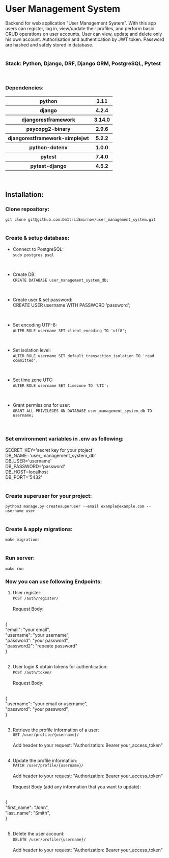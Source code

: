 # User Management System

Backend for web application "User Management Syatem".
With this app users can register, log in, view/update their profiles, 
and perform basic CRUD operations on user accounts. User can view, update and delete only his own account.
Authorisation and authentication by JWT token. 
Password are hashed and safely stored in database.
<br>
<br>
### Stack: Python, Django, DRF, Django ORM, PostgreSQL, Pytest
<br>

### Dependencies:


<table>
    <tr>
        <th>python</th>
        <th>3.11</th>
    </tr>
    <tr>
        <th>django</th>
        <th>4.2.4</th>
    </tr>
    <tr>
        <th>djangorestframework</th>
        <th>3.14.0</th>
    </tr>
    <tr>
        <th>psycopg2-binary</th>
        <th>2.9.6</th>
    </tr>
    <tr>
        <th>djangorestframework-simplejwt</th>
        <th>5.2.2</th>
    </tr>
    <tr>
        <th>python-dotenv</th>
        <th>1.0.0</th>
    </tr>
    <tr>
        <th>pytest</th>
        <th>7.4.0</th>
    </tr>    <tr>
        <th>pytest-django</th>
        <th>4.5.2</th>
    </tr>
</table>
<br>

## Installation:

### Clone repository:
```git clone git@github.com:Dm1triiSmirnov/user_management_system.git```
<br><br>

### Create & setup database:

- Connect to PostgreSQL: <br>
```sudo postgres psql``` <br>
 <br>

- Create DB:<br>
```CREATE DATABASE user_management_system_db;```<br>
 <br>

- Create user & set password:<br>
CREATE USER username WITH PASSWORD 'password';<br>
 <br>

- Set encoding UTF-8:<br>
```ALTER ROLE username SET client_encoding TO 'utf8';```<br>
 <br>

- Set isolation level: <br>
```ALTER ROLE username SET default_transaction_isolation TO 'read committed';```<br>
 <br>

- Set time zone UTC: <br>
```ALTER ROLE username SET timezone TO 'UTC';```<br>
 <br>

- Grant permissions for user: <br>
```GRANT ALL PRIVILEGES ON DATABASE user_management_system_db TO username;```<br>
 <br><br>

### Set environment variables in .env as following:
SECRET_KEY='secret key for your ptoject'<br>
DB_NAME='user_management_system_db'<br>
DB_USER='username'<br>
DB_PASSWORD='password'<br>
DB_HOST=localhost<br>
DB_PORT='5432'<br><br>


### Create superuser for your project:
```python3 manage.py createsuperuser --email example@example.com --username user```
<br><br>

### Create & apply migrations:<br>
```make migrations```
<br><br>

### Run server:
```make run```

### Now you can use following Endpoints:

1. User register: <br>
```POST /auth/register/```
<br><br>
Request Body:
<br>
{<br>
    "email": "your email",<br>
    "username": "your username",<br>
    "password": "your password",<br>
    "password2": "repeate password" <br>
}
<br><br>

2. User login & obtain tokens for authentication: <br>
```POST /auth/token/```
<br><br>
Request Body:
<br>
{<br>
    "username": "your email or username",<br>
    "password": "your password",<br>
}
<br><br>

3. Retrieve the profile information of a user: <br>
```GET /user/profile/{username}/```
<br><br>
Add header to your request:
"Authorization: Bearer your_access_token"
<br><br>

4. Update the profile information: <br>
```PATCH /user/profile/{username}/```
<br><br>
Add header to your request:
"Authorization: Bearer your_access_token"
<br><br>
Request Body (add any information that you want to update):
<br>
{<br>
    "first_name": "John",<br>
    "last_name": "Smith",<br>
}
<br><br>

5. Delete the user account: <br>
```DELETE /user/profile/{username}/```
<br><br>
Add header to your request:
"Authorization: Bearer your_access_token"
<br><br>
